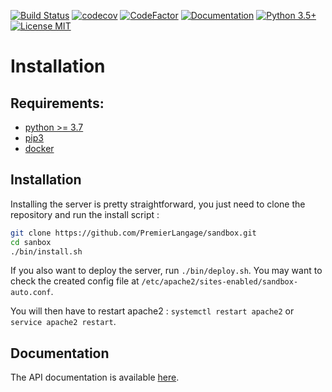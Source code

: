 [![Build Status](https://travis-ci.org/PremierLangage/sandbox.svg?branch=master)](https://travis-ci.org/PremierLangage/sandbox)
[![codecov](https://codecov.io/gh/PremierLangage/sandbox/branch/master/graph/badge.svg)](https://codecov.io/gh/PremierLangage/sandbox)
[![CodeFactor](https://www.codefactor.io/repository/github/PremierLangage/sandbox/badge)](https://www.codefactor.io/repository/github/PremierLangage/sandbox)
[![Documentation](https://img.shields.io/badge/docs-passing-brightgreen.svg)](https://documenter.getpostman.com/view/7955851/S1a915EG?version=latest)
[![Python 3.5+](https://img.shields.io/badge/python-3.5+-brightgreen.svg)](#)
[![License MIT](https://img.shields.io/badge/license-MIT-brightgreen.svg)](https://github.com/qcoumes/sandbox/blob/master/LICENSE)
 
# Installation

## Requirements:

- [python >= 3.7](https://www.python.org/)
- [pip3](https://pip.pypa.io/en/stable/installing/)
- [docker](https://docs.docker.com/engine/installation/linux/docker-ce/debian/)

## Installation

Installing the server is pretty straightforward, you just need to clone the repository and run
the install script :

```bash
git clone https://github.com/PremierLangage/sandbox.git
cd sanbox
./bin/install.sh  
```

If you also want to deploy the server, run `./bin/deploy.sh`. You may want to check
the created config file at `/etc/apache2/sites-enabled/sandbox-auto.conf`.

You will then have to restart apache2 : `systemctl restart apache2` or `service apache2 restart`.


## Documentation

The API documentation is available [here](https://documenter.getpostman.com/view/7955851/S1a915EG?version=latest).
